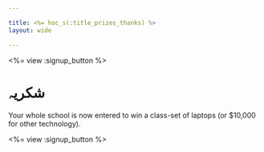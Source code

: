 ```yaml
---

title: <%= hoc_s(:title_prizes_thanks) %>
layout: wide

---
```


<%= view :signup_button %>

# شکريہ

Your whole school is now entered to win a class-set of laptops (or $10,000 for other technology).

<%= view :signup_button %>